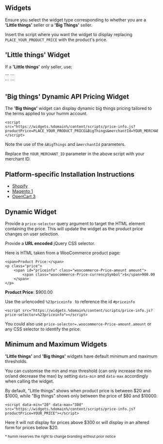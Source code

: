 ## Widgets

Ensure you select the widget type corresponding to whether you are a **'Little things'** seller or a **'Big Things'** seller.

Insert the script where you want the widget to display replacing <code>PLACE_YOUR_PRODUCT_PRICE</code> with the product's price.

## 'Little things' Widget

If a **'Little things'** only seller, use:
<div style=display:%nz-only%>
```
<script src="https://widgets.%domain%/content/scripts/price-info.js?productPrice=PLACE_YOUR_PRODUCT_PRICE&little=f5"></script>
```
<script src="https://widgets.%domain%/content/scripts/price-info.js?productPrice=100&little=F5"></script>
</div>

<div style=display:%au-only%>
```
<script src="https://widgets.%domain%/content/scripts/price-info.js?productPrice=PLACE_YOUR_PRODUCT_PRICE&LittleOnly"></script>
```
<script src="https://widgets.%domain%/content/scripts/price-info.js?productPrice=PLACE_YOUR_PRODUCT_PRICE&LittleOnly"></script>
</div>

<!--
#### For 10 weekly payments:
```
<script src="https://widgets.%domain%/content/scripts/price-info.js?productPrice=PLACE_YOUR_PRODUCT_PRICE&little=w10"></script>
```
<script src="https://widgets.%domain%/content/scripts/price-info.js?productPrice=100&little=W10"></script>
Note the use of <code>&little=f5</code> or <code>&little=w10</code> parameter.
-->

## 'Big things' Dynamic API Pricing Widget

The **'Big things'** widget can display dynamic big things pricing tailored to the terms applied to your humm account.

``` 
<script
src="https://widgets.%domain%/content/scripts/price-info.js?productPrice=PLACE_YOUR_PRODUCT_PRICE&BigThings&merchantId=YOUR_MERCHANT_ID"></script>
```

Note the use of the <code>&BigThings</code> and <code>&merchantId</code> parameters.

Replace the <code>YOUR_MERCHANT_ID</code> parameter in the above script with your merchant ID. 

<script
src="https://widgets.%domain%/content/scripts/price-info.js?productPrice=1500&BigThings&merchantId=30132859"></script>


## Platform-specific Installation Instructions
* [Shopify](/widgets/price-info/shopify_nz)
* [Magento 1](/widgets/price-info/magento_1_nz)
* [OpenCart 3](/widgets/price-info/opencart_3_nz)


## Dynamic Widget

Provide a ```price-selector``` query argument to target the HTML element containing the price. This will update the widget as the product price changes on user selection.

Provide a **URL encoded** jQuery CSS selector.

Here is HTML taken from a WooCommerce product page:

```
<span>Product Price:</span>
<p class="price">
    <span id="priceinfo" class="woocommerce-Price-amount amount">
        <span class="woocommerce-Price-currencySymbol">$</span>900.00
    </span>
</p>
```

<p class="price">
    <span><strong>Product Price</strong>:</span>
    <span id="priceinfo" class="woocommerce-Price-amount amount">
        <span class="woocommerce-Price-currencySymbol">$</span>900.00
    </span>
</p>

Use the urlencoded ```%23priceinfo ``` to reference the id ```#priceinfo```

<script src="https://widgets.%domain%/content/scripts/price-info.js?price-selector=%23priceinfo"></script>
```
<script src="https://widgets.%domain%/content/scripts/price-info.js?price-selector=%23priceinfo"></script>
```

You could also use ```price-selector=.woocommerce-Price-amount.amount``` or any CSS selector to identify the price.

## Minimum and Maximum Widgets

**'Little things'** and **'Big things'** widgets have default minimum and maximum thresholds.

You can customise the min and max threshold (can only increase the min or/and decrease the max) by setting ```data-min``` and ```data-max``` accordingly when calling the widget.

<p style=display:%nz-only%>
    By default, "Little things" shows when product price is between $20 and $1000, while "Big things" shows only between the price of $80 and $10000.
</p>

```
<script data-min="20" data-max="300" src="https://widgets.%domain%/content/scripts/price-info.js?productPrice=YOUR_PRICE"></script>
```
Here it will not display for prices above $300 or will display in an altered form for prices below $20.

<small>* humm reserves the right to change branding without prior notice</small>
